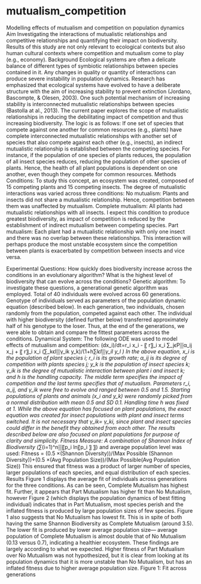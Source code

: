 # mutualism_competition
Modelling effects of mutualism and competition on population dynamics
Aim
Investigating the interactions of mutualistic relationships and competitive relationships and quantifying their impact on biodiversity. Results of this study are not only relevant to ecological contexts but also human cultural contexts where competition and mutualism come to play (e.g., economy).
Background
Ecological systems are often a delicate balance of different types of symbiotic relationships between species contained in it. Any changes in quality or quantity of interactions can produce severe instability in population dynamics. Research has emphasized that ecological systems have evolved to have a deliberate structure with the aim of increasing stability to prevent extinction (Jordano, Bascompte, & Olesen, 2003). One such potential mechanism of increasing stability is interconnected mutualistic relationships between species (Bastolla at al., 2013). The current paper explores the scope of mutualistic relationships in reducing the debilitating impact of competition and thus increasing biodiversity.
The logic is as follows: If one set of species that compete against one another for common resources (e.g., plants) have complete interconnected mutualistic relationships with another set of species that also compete against each other (e.g., insects), an indirect mutualistic relationship is established between the competing species. For instance, if the population of one species of plants reduces, the population of all insect species reduces, reducing the population of other species of plants. Hence, the health of all plant populations is dependent on one another, even though they compete for common resources.
Methods 
Conditions: To study this concept, an ecosystem was created, composed of 15 competing plants and 15 competing insects. The degree of mutualistic interactions was varied across three conditions:
	No mutualism: Plants and insects did not share a mutualistic relationship. Hence, competition between them was unaffected by mutualism.
	Complete mutualism: All plants had mutualistic relationships with all insects. I expect this condition to produce greatest biodiversity, as impact of competition is reduced by the establishment of indirect mutualism between competing species.
	Part mutualism: Each plant had a mutualistic relationship with only one insect and there was no overlap between these relationships. This interaction will perhaps produce the most unstable ecosystem since the competition between plants is exacerbated by competition between insects and vice versa.


Experimental Questions:
	How quickly does biodiversity increase across the conditions in an evolutionary algorithm?
	What is the highest level of biodiversity that can evolve across the conditions?
Genetic algorithm: To investigate these questions, a generational genetic algorithm was employed. Total of 40 individuals were evolved across 60 generations. Genotype of individuals served as parameters of the population dynamic equation (described below). In each generation, two individuals, chosen randomly from the population, competed against each other. The individual with higher biodiversity (defined further below) transferred approximately half of his genotype to the loser. Thus, at the end of the generations, we were able to obtain and compare the fittest parameters across the conditions.
Dynamical System:
The following ODE was used to model effects of mutualism and competition:
(dx_i)/dt=r_i x_i    -  〖 r〗_i x_i ∑_jϵP▒α_ij  x_j    +   〖 r〗_i x_i  (∑_kϵI▒γ_ik   y_k)/(1+h∑_lϵI▒γ_il   y_l )
In the above equation, x_i is the population of plant species i; r_i is its growth rate; α_ij is its degree of competition with plants species j; y_k is the population of insect species k; γ_ik is the degree of mutualistic interaction between plant i and insect k;  and h is the handling capacity. The middle term specifies the impact of competition and the last terms specifies that of mutualism. 
Parameters r_i, α_ij, and γ_ik  were free to evolve and ranged between 0.5 and 1.5. Starting populations of plants and animals (x_i  and y_k) were randomly picked from a normal distribution with mean 0.5 and SD 0.1. Handling time h was fixed at 1.
While the above equation has focused on plant populations, the exact equation was created for insect populations with plant and insect terms switched. It is not necessary that γ_ik= γ_ki, since plant and insect species could differ in the benefit they obtained from each other. The results described below are also focused on plant populations for purpose of clarity and simplicity.
Fitness Measure: A combination of Shannon Index of Biodiversity (∑_(i=1)^n▒〖p_i  ln⁡〖p_i 〗 〗) and average population level was used:
Fitness = (0.5 ×(Shannon Diversity))/(Max Possible (Shannon Diversity))+(0.5 ×(Avg Population Size))/(Max Possible(Avg Population Size))
This ensured that fitness was a product of larger number of species, larger populations of each species, and equal distribution of each species.
Results
Figure 1 displays the average fit of individuals across generations for the three conditions. As can be seen, Complete Mutualism has highest fit. Further, it appears that Part Mutualism has higher fit than No Mutualism, however Figure 2 (which displays the population dynamics of best fitting individual) indicates that in Part Mutualism, most species perish and the inflated fitness is produced by large population sizes of few species. Figure 1 also suggests that No Mutualism has lowest fit. This is in spite of both having the same Shannon Biodiversity as Complete Mutualism (around 3.5). The lower fit is produced by lower average population size— average population of Complete Mutualism is almost double that of No Mutualism (0.13 versus 0.7), indicating a healthier ecosystem. These findings are largely according to what we expected. Higher fitness of Part Mutualism over No Mutualism was not hypothesized, but it is clear from looking at its population dynamics that it is more unstable than No Mutualism, but has an inflated fitness due to higher average population size.
Figure 1: Fit across generations

